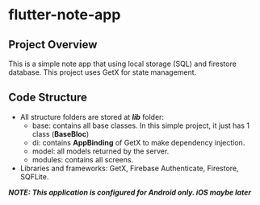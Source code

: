 # flutter-note-app
## Project Overview
This is a simple note app that using local storage (SQL) and firestore database. This project uses GetX for state management.

## Code Structure
- All structure folders are stored at ***lib*** folder:
  + base: contains all base classes. In this simple project, it just has 1 class (**BaseBloc**)
  + di: contains **AppBinding** of GetX to make dependency injection.
  + model: all models returned by the server.
  + modules: contains all screens.
- Libraries and frameworks: GetX, Firebase Authenticate, Firestore, SQFLite.

***NOTE: This application is configured for Android only. iOS maybe later***
